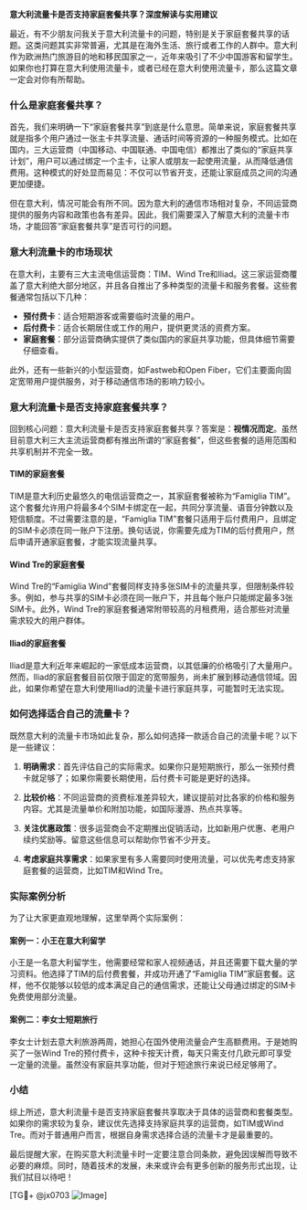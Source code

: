 **意大利流量卡是否支持家庭套餐共享？深度解读与实用建议**

最近，有不少朋友问我关于意大利流量卡的问题，特别是关于家庭套餐共享的话题。这类问题其实非常普遍，尤其是在海外生活、旅行或者工作的人群中。意大利作为欧洲热门旅游目的地和移民国家之一，近年来吸引了不少中国游客和留学生。如果你也打算在意大利使用流量卡，或者已经在意大利使用流量卡，那么这篇文章一定会对你有所帮助。

### 什么是家庭套餐共享？

首先，我们来明确一下“家庭套餐共享”到底是什么意思。简单来说，家庭套餐共享就是指多个用户通过一张主卡共享流量、通话时间等资源的一种服务模式。比如在国内，三大运营商（中国移动、中国联通、中国电信）都推出了类似的“家庭共享计划”，用户可以通过绑定一个主卡，让家人或朋友一起使用流量，从而降低通信费用。这种模式的好处显而易见：不仅可以节省开支，还能让家庭成员之间的沟通更加便捷。

但在意大利，情况可能会有所不同。因为意大利的通信市场相对复杂，不同运营商提供的服务内容和政策也各有差异。因此，我们需要深入了解意大利的流量卡市场，才能回答“家庭套餐共享”是否可行的问题。

### 意大利流量卡的市场现状

在意大利，主要有三大主流电信运营商：TIM、Wind Tre和Iliad。这三家运营商覆盖了意大利绝大部分地区，并且各自推出了多种类型的流量卡和服务套餐。这些套餐通常包括以下几种：

- **预付费卡**：适合短期游客或需要临时流量的用户。
- **后付费卡**：适合长期居住或工作的用户，提供更灵活的资费方案。
- **家庭套餐**：部分运营商确实提供了类似国内的家庭共享功能，但具体细节需要仔细查看。

此外，还有一些新兴的小型运营商，如Fastweb和Open Fiber，它们主要面向固定宽带用户提供服务，对于移动通信市场的影响力较小。

### 意大利流量卡是否支持家庭套餐共享？

回到核心问题：意大利流量卡是否支持家庭套餐共享？答案是：**视情况而定**。虽然目前意大利三大主流运营商都有推出所谓的“家庭套餐”，但这些套餐的适用范围和共享机制并不完全一致。

#### TIM的家庭套餐

TIM是意大利历史最悠久的电信运营商之一，其家庭套餐被称为“Famiglia TIM”。这个套餐允许用户将最多4个SIM卡绑定在一起，共同分享流量、语音分钟数以及短信额度。不过需要注意的是，“Famiglia TIM”套餐只适用于后付费用户，且绑定的SIM卡必须在同一账户下注册。换句话说，你需要先成为TIM的后付费用户，然后申请开通家庭套餐，才能实现流量共享。

#### Wind Tre的家庭套餐

Wind Tre的“Famiglia Wind”套餐同样支持多张SIM卡的流量共享，但限制条件较多。例如，参与共享的SIM卡必须在同一账户下，并且每个账户只能绑定最多3张SIM卡。此外，Wind Tre的家庭套餐通常附带较高的月租费用，适合那些对流量需求较大的用户群体。

#### Iliad的家庭套餐

Iliad是意大利近年来崛起的一家低成本运营商，以其低廉的价格吸引了大量用户。然而，Iliad的家庭套餐目前仅限于固定的宽带服务，尚未扩展到移动通信领域。因此，如果你希望在意大利使用Iliad的流量卡进行家庭共享，可能暂时无法实现。

### 如何选择适合自己的流量卡？

既然意大利的流量卡市场如此复杂，那么如何选择一款适合自己的流量卡呢？以下是一些建议：

1. **明确需求**：首先评估自己的实际需求。如果你只是短期旅行，那么一张预付费卡就足够了；如果你需要长期使用，后付费卡可能是更好的选择。
   
2. **比较价格**：不同运营商的资费标准差异较大，建议提前对比各家的价格和服务内容。尤其是流量单价和附加功能，如国际漫游、热点共享等。

3. **关注优惠政策**：很多运营商会不定期推出促销活动，比如新用户优惠、老用户续约奖励等。留意这些信息可以帮助你节省不少开支。

4. **考虑家庭共享需求**：如果家里有多人需要同时使用流量，可以优先考虑支持家庭套餐的运营商，比如TIM和Wind Tre。

### 实际案例分析

为了让大家更直观地理解，这里举两个实际案例：

#### 案例一：小王在意大利留学

小王是一名意大利留学生，他需要经常和家人视频通话，并且还需要下载大量的学习资料。他选择了TIM的后付费套餐，并成功开通了“Famiglia TIM”家庭套餐。这样，他不仅能够以较低的成本满足自己的通信需求，还能让父母通过绑定的SIM卡免费使用部分流量。

#### 案例二：李女士短期旅行

李女士计划去意大利旅游两周，她担心在国外使用流量会产生高额费用。于是她购买了一张Wind Tre的预付费卡，这种卡按天计费，每天只需支付几欧元即可享受一定量的流量。虽然没有家庭共享功能，但对于短途旅行来说已经足够用了。

### 小结

综上所述，意大利流量卡是否支持家庭套餐共享取决于具体的运营商和套餐类型。如果你的需求较为复杂，建议优先选择支持家庭共享的运营商，如TIM或Wind Tre。而对于普通用户而言，根据自身需求选择合适的流量卡才是最重要的。

最后提醒大家，在购买意大利流量卡时一定要注意合同条款，避免因误解而导致不必要的麻烦。同时，随着技术的发展，未来或许会有更多创新的服务形式出现，让我们拭目以待吧！

[TG💪+ @jx0703 ![Image](https://github.com/user-attachments/assets/dbca1d08-cadb-493c-b0ec-ad6f7a83f270)]
